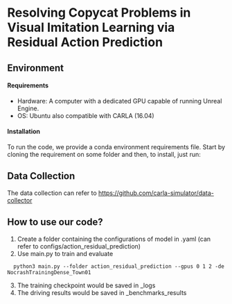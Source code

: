 # Resolving Copycat Problems in Visual Imitation Learning via Residual Action Prediction

## Environment

#### Requirements

- Hardware: A computer with a dedicated GPU capable of running Unreal Engine.
- OS: Ubuntu also compatible with CARLA (16.04)

#### Installation

To run the code, we provide a conda environment requirements file. Start by cloning the requirement on some folder and then, to install, just run:

 

## Data Collection

The data collection can refer to https://github.com/carla-simulator/data-collector

## How to use our code?

1. Create a folder containing the configurations of model in .yaml (can refer to configs/action_residual_prediction)
2. Use main.py to train and evaluate
```
  python3 main.py --folder action_residual_prediction --gpus 0 1 2 -de NocrashTrainingDense_Town01
```
3. The training checkpoint would be saved in _logs
4. The driving results would be saved in _benchmarks_results

